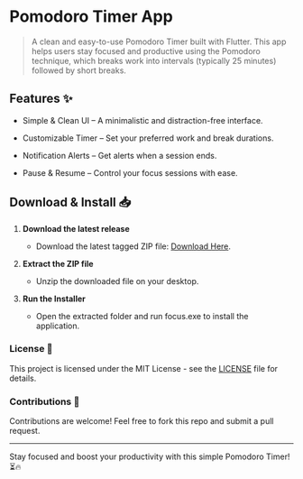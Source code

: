 # Pomodoro Timer App

> A clean and easy-to-use Pomodoro Timer built with Flutter. This app helps users stay focused and productive using the Pomodoro technique, which breaks work into intervals (typically 25 minutes) followed by short breaks.


## Features ✨

  * Simple & Clean UI – A minimalistic and distraction-free interface.
  
  * Customizable Timer – Set your preferred work and break durations.
  
  * Notification Alerts – Get alerts when a session ends.
  
  * Pause & Resume – Control your focus sessions with ease.
  
## Download & Install 📥
  
1. **Download the latest release**

    * Download the latest tagged ZIP file: [Download Here](https://github.com/hisushanta/focus/archive/refs/tags/v1.6.zip).

2. **Extract the ZIP file**

    * Unzip the downloaded file on your desktop.

3. **Run the Installer**

   * Open the extracted folder and run focus.exe to install the application.

### License 📜

This project is licensed under the MIT License - see the [LICENSE](https://github.com/hisushanta/focus/blob/devlop/LICENCE) file for details.

### Contributions 🤝

Contributions are welcome! Feel free to fork this repo and submit a pull request.

---

Stay focused and boost your productivity with this simple Pomodoro Timer! ⏳🔥
